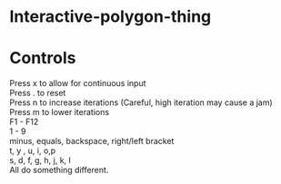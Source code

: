 # Interactive-polygon-thing
# Controls
Press x to allow for continuous input<br/>
Press . to reset<br/>
Press n to increase iterations (Careful, high iteration may cause a jam)<br/>
Press m to lower iterations<br/>
F1 - F12<br/>
1 - 9<br/>
minus, equals, backspace, right/left bracket<br/>
t, y , u, i, o,p<br/>
s, d, f, g, h, j, k, l<br/>
All do something different.
